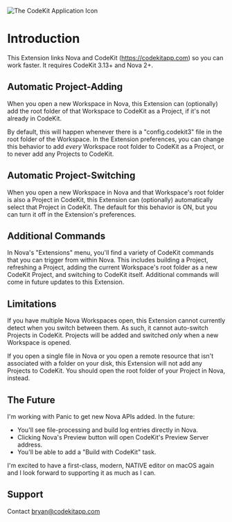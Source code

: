 ![The CodeKit Application Icon](https://codekitapp.com/images/logo.svg)

# Introduction
This Extension links Nova and CodeKit (<https://codekitapp.com>) so you can work faster. It requires CodeKit 3.13+ and Nova 2+.


## Automatic Project-Adding
When you open a new Workspace in Nova, this Extension can (optionally) add the root folder of that Workspace to CodeKit as a Project, if it's not already in CodeKit.

By default, this will happen whenever there is a "config.codekit3" file in the root folder of the Workspace. In the Extension preferences, you can change this behavior to add *every* Workspace root folder to CodeKit as a Project, or to never add any Projects to CodeKit.


## Automatic Project-Switching
When you open a new Workspace in Nova and that Workspace's root folder is also a Project in CodeKit, this Extension can (optionally) automatically select that Project in CodeKit. The default for this behavior is ON, but you can turn it off in the Extension's preferences.


## Additional Commands
In Nova's "Extensions" menu, you'll find a variety of CodeKit commands that you can trigger from within Nova. This includes building a Project, refreshing a Project, adding the current Workspace's root folder as a new CodeKit Project, and switching to CodeKit itself. Additional commands will come in future updates to this Extension.


## Limitations
If you have multiple Nova Workspaces open, this Extension cannot currently detect when you switch between them. As such, it cannot auto-switch Projects in CodeKit. Projects will be added and switched *only* when a new Workspace is opened.

If you open a single file in Nova or you open a remote resource that isn't associated with a folder on your disk, this Extension will not add any Projects to CodeKit. You should open the root folder of your Project in Nova, instead.


## The Future
I'm working with Panic to get new Nova APIs added. In the future:

- You'll see file-processing and build log entries directly in Nova.
- Clicking Nova's Preview button will open CodeKit's Preview Server address.
- You'll be able to add a "Build with CodeKit" task.

I'm excited to have a first-class, modern, NATIVE editor on macOS again and I look forward to supporting it as much as I can.


## Support
Contact bryan@codekitapp.com